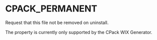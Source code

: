   

# CPACK_PERMANENT  
Request that this file not be removed on uninstall.  

The property is currently only supported by the CPack WIX Generator.  

